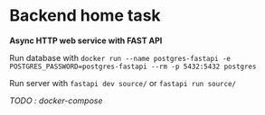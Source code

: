 # Backend home task
**Async HTTP web service with FAST API**

Run database with `docker run --name postgres-fastapi -e POSTGRES_PASSWORD=postgres-fastapi --rm -p 5432:5432 postgres`

Run server with `fastapi dev source/` or `fastapi run source/`

_TODO : docker-compose_